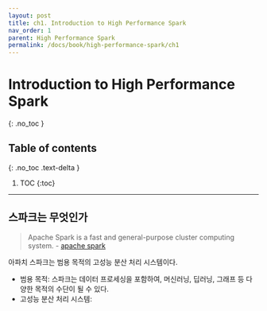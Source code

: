 ```yaml
---
layout: post
title: ch1. Introduction to High Performance Spark
nav_order: 1
parent: High Performance Spark
permalink: /docs/book/high-performance-spark/ch1
---
```


# Introduction to High Performance Spark
{: .no_toc }

## Table of contents
{: .no_toc .text-delta }

1. TOC
{:toc}

---

## 스파크는 무엇인가
> Apache Spark is a fast and general-purpose cluster computing system. - [apache spark](https://spark.apache.org/docs/latest/#spark-overview)

아파치 스파크는 범용 목적의 고성능 분산 처리 시스템이다.
- 범용 목적: 스파크는 데이터 프로세싱을 포함하여, 머신러닝, 딥러닝, 그래프 등 다양한 목적의 수단이 될 수 있다.
- 고성능 분산 처리 시스템: 